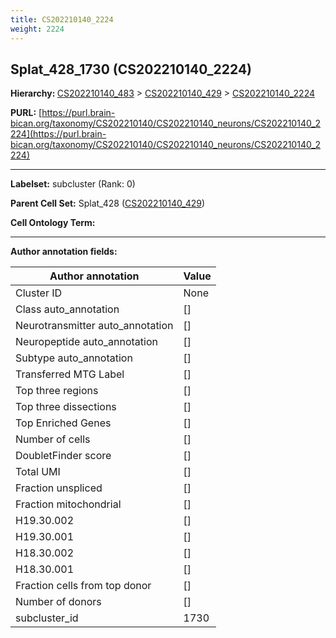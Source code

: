 ```yaml
---
title: CS202210140_2224
weight: 2224
---
```

## Splat_428_1730 (CS202210140_2224)
<b>Hierarchy: </b>
[CS202210140_483](../CS202210140_483) >
[CS202210140_429](../CS202210140_429) >
[CS202210140_2224](../CS202210140_2224)

**PURL:** [https://purl.brain-bican.org/taxonomy/CS202210140/CS202210140_neurons/CS202210140_2224](https://purl.brain-bican.org/taxonomy/CS202210140/CS202210140_neurons/CS202210140_2224)

---


**Labelset:** subcluster (Rank: 0)

**Parent Cell Set:** Splat_428 ([CS202210140_429](../CS202210140_429))



**Cell Ontology Term:** 

[MARKER GENES.]: #


---

[TRANSFERRED ANNOTATIONS.]: #


[AUTHOR ANNOTATION FIELDS.]: #


**Author annotation fields:**

| Author annotation | Value |
|-------------------|-------|
|Cluster ID|None|
|Class auto_annotation|[]|
|Neurotransmitter auto_annotation|[]|
|Neuropeptide auto_annotation|[]|
|Subtype auto_annotation|[]|
|Transferred MTG Label|[]|
|Top three regions|[]|
|Top three dissections|[]|
|Top Enriched Genes|[]|
|Number of cells|[]|
|DoubletFinder score|[]|
|Total UMI|[]|
|Fraction unspliced|[]|
|Fraction mitochondrial|[]|
|H19.30.002|[]|
|H19.30.001|[]|
|H18.30.002|[]|
|H18.30.001|[]|
|Fraction cells from top donor|[]|
|Number of donors|[]|
|subcluster_id|1730|
